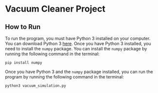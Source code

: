 # Vacuum Cleaner Project

## How to Run

To run the program, you must have Python 3 installed on your computer. You can download Python 3 [here](https://www.python.org/downloads/). Once you have Python 3 installed, you need to install the `numpy` package. You can install the `numpy` package by running the following command in the terminal:

```
pip install numpy
```

Once you have Python 3 and the `numpy` package installed, you can run the program by running the following command in the terminal:

```
python3 vacuum_simulation.py
```
